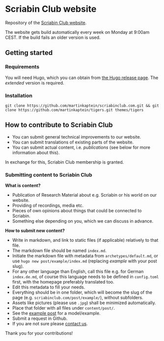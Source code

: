 # Scriabin Club website

Repository of the [Scriabin Club website](https://scriabinclub.com/).

The website gets build automatically every week on Monday at 9:00am CEST.
If the build fails an older version is used.

## Getting started

### Requirements

You will need Hugo, which you can obtain from [the Hugo release page](https://github.com/gohugoio/hugo/releases).
The *extended* version is required.

### Installation

```
git clone https://github.com/martinkaptein/scriabinclub.com.git && git clone https://github.com/martinkaptein/tigers.git themes/tigers
```

## How to contribute to Scriabin Club

- You can submit general technical improvements to our website.
- You can submit translations of existing parts of the website.
- You can submit actual content, i.e. *publications* (see below for more information about this).

In exchange for this, Scriabin Club membership is granted.

###  Submitting content to Scriabin Club

**What is content?**

- Publication of Research Material about e.g. Scriabin or his world on our website.
- Providing of recordings, media etc.
- Pieces of own opinions about things that could be connected to Scriabin.
- Something else depending on you, which we can discuss in advance.

**How to submit new content?**

- Write in markdown, and link to static files (if applicable) relatively to that file.
- The markdown file should be named `index.md`.
- Initiate the markdown file with metadata from `archetypes/default.md`, or use `hugo new post/example/index.md` (replacing *example* with your post slug).
- For any other language than English, call this file e.g. for German `index.de.md`, of course this language needs to be defined in `config.toml` first, with the homepage preferably translated too.
- Edit this metadata to fill your needs.
- Everything should be in one folder, which will become the slug of the page (e.g. `scriabinclub.com/post/example/`), without subfolders.
- Assets like pictures (please use `.jpg`) shall be minimized automatically.
- Place that folder with all files under `content/post/`.
- See the [example post](https://github.com/martinkaptein/scriabinclub.com/tree/main/content/post/example) for a model/example.
- Submit a request in Github.
- If you are not sure please [contact us](https://scriabinclub.com/contact/).

Thank you for your contributions!
